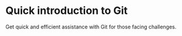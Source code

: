 # Quick introduction to Git
Get quick and efficient assistance with Git for those facing challenges.
